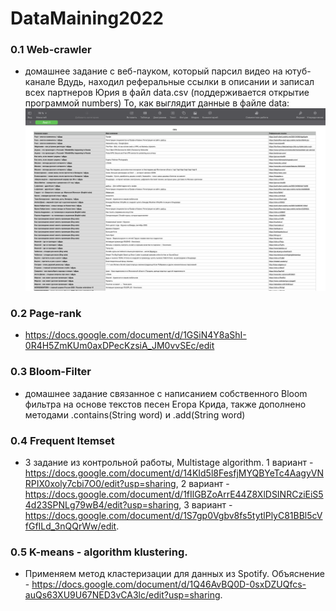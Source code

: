 # DataMaining2022
### 0.1 Web-crawler
 - домашнее задание с веб-пауком, который парсил видео на ютуб-канале Вдудь, находил реферальные ссылки в описании и записал всех партнеров Юрия в файл data.csv (поддерживается открытие программой numbers) То, как выглядит данные в файле data:
![data](/0.1.Web-crawler/скрин.png)

### 0.2 Page-rank 
- <https://docs.google.com/document/d/1GSiN4Y8aShI-0R4H5ZmKUm0axDPecKzsiA_JM0vvSEc/edit> 

### 0.3 Bloom-Filter  
- домашнее задание связанное с написанием собственного Bloom фильтра на основе текстов песен Егора Крида, также дополнено методами .contains(String word) и .add(String word)
   
### 0.4 Frequent Itemset
- 3 задание из контрольной работы, Multistage algorithm. 1 вариант - <https://docs.google.com/document/d/14KId5l8FesfjMYQBYeTc4AagyVNRPIX0xoly7cbi7O0/edit?usp=sharing>, 2 вариант - <https://docs.google.com/document/d/1fIlGBZoArrE44Z8XlDSINRCziEiS54d23SPNLg79wB4/edit?usp=sharing>, 3 вариант - <https://docs.google.com/document/d/1S7gp0Vgbv8fs5tytlPlyC81BBl5cVfGfILd_3nQQrWw/edit>. 

### 0.5 K-means - algorithm klustering.
 - Применяем метод кластеризации для данных из Spotify. Объяснение - <https://docs.google.com/document/d/1Q46AvBQ0D-0sxDZUQfcs-auQs63XU9U67NED3vCA3lc/edit?usp=sharing>. 
